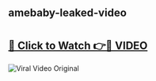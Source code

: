 ## amebaby-leaked-video 

# <h2><a href="http://freeplayer.one?title=amebaby-leaked-video&ref=21J">🔗 Click to Watch 👉🔴 VIDEO</a></h2>

<a href="http://freeplayer.one?title=amebaby-leaked-video&ref=21J" rel="nofollow" data-target="animated-image.originalLink"><img src="https://i.ibb.co.com/xMMVF88/686577567.gif" alt="Viral Video Original" style="max-width: 100%; display: inline-block;" data-target="animated-image.originalImage"></a>


